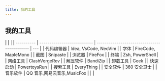 ```yaml
---
title: 我的工具
---
```


## 我的工具

|            |                             |
| ---------- | --------------------------- | -------------------------------------------- | --- |
| 代码编辑器 | Idea, VsCode, NeoVim        |
| 字体       | FireCode, MapleMono         |
| 截图       | Snipaste                    |
| 浏览器     | FireFox                     |
| 终端       | Zsh, PowerShell             |
| 网络工具   | ClashVergeRev               |
| 解压软件   | BandiZip                    |
| 卸载工具   | Geek                        |
| 快速启动   | PowertoysRun                |
| 搜索工具   | EveryThing                  |
| 安全软件   | 360 安全卫士                |
| 音乐软件   | QQ 音乐,网易云音乐,MusicFox |
| <!--       | 外设                        | 毒蝰标准版, G304, G403, Crush 80, 腹灵 MK870 | --> |
